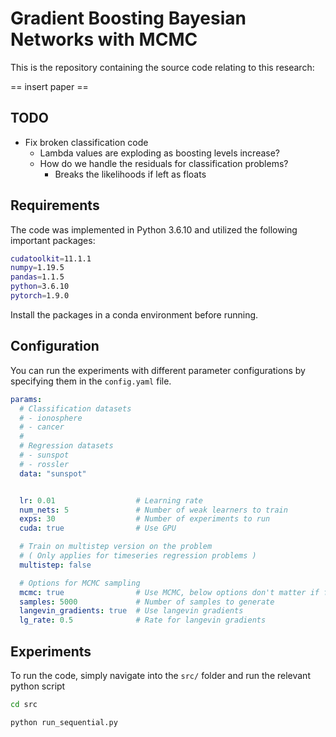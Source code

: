 # Gradient Boosting Bayesian Networks with MCMC

This is the repository containing the source code relating to this research:

== insert paper ==

## TODO

- Fix broken classification code
  - Lambda values are exploding as boosting levels increase?
  - How do we handle the residuals for classification problems? 
    - Breaks the likelihoods if left as floats
  

## Requirements

The code was implemented in Python 3.6.10 and utilized the following important packages:

```bash
cudatoolkit=11.1.1
numpy=1.19.5
pandas=1.1.5
python=3.6.10
pytorch=1.9.0
```

Install the packages in a conda environment before running.

## Configuration

You can run the experiments with different parameter configurations by specifying them in the `config.yaml` file.

```yaml
params:
  # Classification datasets
  # - ionosphere
  # - cancer
  #
  # Regression datasets
  # - sunspot
  # - rossler
  data: "sunspot"


  lr: 0.01                  # Learning rate
  num_nets: 5               # Number of weak learners to train
  exps: 30                  # Number of experiments to run 
  cuda: true                # Use GPU

  # Train on multistep version on the problem
  # ( Only applies for timeseries regression problems )
  multistep: false

  # Options for MCMC sampling
  mcmc: true                # Use MCMC, below options don't matter if false
  samples: 5000             # Number of samples to generate
  langevin_gradients: true  # Use langevin gradients
  lg_rate: 0.5              # Rate for langevin gradients
```

## Experiments

To run the code, simply navigate into the `src/` folder and run the relevant python script

```bash
cd src

python run_sequential.py
```

